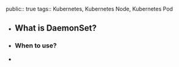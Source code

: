 public:: true
tags:: Kubernetes, Kubernetes Node, Kubernetes Pod

- ## What is DaemonSet?
- ### When to use?
-